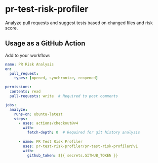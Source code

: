 # pr-test-risk-profiler
Analyze pull requests and suggest tests based on changed files and risk score.

## Usage as a GitHub Action

Add to your workflow:

```yaml
name: PR Risk Analysis
on:
  pull_request:
    types: [opened, synchronize, reopened]

permissions:
  contents: read
  pull-requests: write  # Required to post comments

jobs:
  analyze:
    runs-on: ubuntu-latest
    steps:
      - uses: actions/checkout@v4
        with:
          fetch-depth: 0  # Required for git history analysis
      
      - name: PR Test Risk Profiler
        uses: pr-test-risk-profiler/pr-test-risk-profiler@v1
        with:
          github_token: ${{ secrets.GITHUB_TOKEN }}
